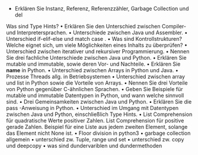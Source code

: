 - Erklären Sie Instanz, Referenz, Referenzzähler, Garbage Collection und
del



Was sind Type Hints?
•
Erklären Sie den Unterschied zwischen Compiler- und Interpretersprachen.
•
Unterschiede zwischen Java und Assembler.
•
Unterschied
if-elif-else
und
match case
.
•
Was sind Kontrollstrukturen? Welche eignet sich, um viele Möglichkeiten eines Inhalts zu
überprüfen?
•
Unterschied zwischen iterativer und rekursiver Programmierung.
•
Nennen Sie drei fachliche Unterschiede zwischen Java und Python.
•
Erklären Sie mutable und immutable, sowie deren Vor- und Nachteile.
•
Erklären Sie
__name__
in Python.
•
Unterschied zwischen Arrays in Python und Java.
•
Prozesse Threads allg. in Betriebsystemen
•
Unterschied zwischen
array
und
list
in Python sowie die Vorteile von Arrays.
•
Nennen Sie drei Vorteile von Python gegenüber C-ähnlichen Sprachen.
•
Geben Sie Beispiele für mutable und immutable Datentypen in Python, und wann welche
sinnvoll sind.
•
Drei Gemeinsamkeiten zwischen Java und Python.
•
Erklären Sie die
pass
-Anweisung in Python.
•
Unterschied im Umgang mit Datentypen zwischen Java und Python, einschließlich Type
Hints.
•
List Comprehension für quadratische Werte positiver Zahlen. List Comprehension für
positive gerade Zahlen. Beispiel für eine Liste aus jedem zweiten Element, solange das
Element nicht
None
ist.
•
Floor division in python3
•
garbage collection allgemein
•
unterschied zw. Tuple, range und set
•
unterschied zw. copy und deepcopy
•
was sind dundervariblen und dundermethoden